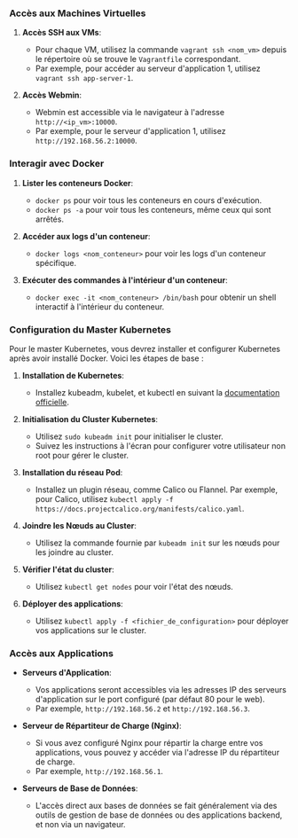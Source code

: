 ### Accès aux Machines Virtuelles

1. **Accès SSH aux VMs**:
   - Pour chaque VM, utilisez la commande `vagrant ssh <nom_vm>` depuis le répertoire où se trouve le `Vagrantfile` correspondant.
   - Par exemple, pour accéder au serveur d'application 1, utilisez `vagrant ssh app-server-1`.

2. **Accès Webmin**:
   - Webmin est accessible via le navigateur à l'adresse `http://<ip_vm>:10000`.
   - Par exemple, pour le serveur d'application 1, utilisez `http://192.168.56.2:10000`.

### Interagir avec Docker

1. **Lister les conteneurs Docker**:
   - `docker ps` pour voir tous les conteneurs en cours d'exécution.
   - `docker ps -a` pour voir tous les conteneurs, même ceux qui sont arrêtés.

2. **Accéder aux logs d'un conteneur**:
   - `docker logs <nom_conteneur>` pour voir les logs d'un conteneur spécifique.

3. **Exécuter des commandes à l'intérieur d'un conteneur**:
   - `docker exec -it <nom_conteneur> /bin/bash` pour obtenir un shell interactif à l'intérieur du conteneur.

### Configuration du Master Kubernetes

Pour le master Kubernetes, vous devrez installer et configurer Kubernetes après avoir installé Docker. Voici les étapes de base :

1. **Installation de Kubernetes**:
   - Installez kubeadm, kubelet, et kubectl en suivant la [documentation officielle](https://kubernetes.io/docs/setup/production-environment/tools/kubeadm/install-kubeadm/).

2. **Initialisation du Cluster Kubernetes**:
   - Utilisez `sudo kubeadm init` pour initialiser le cluster.
   - Suivez les instructions à l'écran pour configurer votre utilisateur non root pour gérer le cluster.

3. **Installation du réseau Pod**:
   - Installez un plugin réseau, comme Calico ou Flannel. Par exemple, pour Calico, utilisez `kubectl apply -f https://docs.projectcalico.org/manifests/calico.yaml`.

4. **Joindre les Nœuds au Cluster**:
   - Utilisez la commande fournie par `kubeadm init` sur les nœuds pour les joindre au cluster.

5. **Vérifier l'état du cluster**:
   - Utilisez `kubectl get nodes` pour voir l'état des nœuds.

6. **Déployer des applications**:
   - Utilisez `kubectl apply -f <fichier_de_configuration>` pour déployer vos applications sur le cluster.

### Accès aux Applications

- **Serveurs d'Application**:
  - Vos applications seront accessibles via les adresses IP des serveurs d'application sur le port configuré (par défaut 80 pour le web).
  - Par exemple, `http://192.168.56.2` et `http://192.168.56.3`.

- **Serveur de Répartiteur de Charge (Nginx)**:
  - Si vous avez configuré Nginx pour répartir la charge entre vos applications, vous pouvez y accéder via l'adresse IP du répartiteur de charge.
  - Par exemple, `http://192.168.56.1`.

- **Serveurs de Base de Données**:
  - L'accès direct aux bases de données se fait généralement via des outils de gestion de base de données ou des applications backend, et non via un navigateur.
